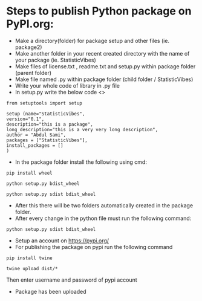 # Steps to publish Python package on PyPl.org: #
* Make a directory(folder) for package setup and other files (ie. package2) <br/>
* Make another folder in your recent created directory with the name of your package (ie. StatisticVibes) <br/>
* Make files of license.txt , readme.txt and setup.py within package folder (parent folder) <br/>
* Make file named <yourfileName>.py within package folder (child folder / StatisticVibes) <br/>
* Write your whole code of library in <yourfileName>.py file <br/>
* In setup.py write the below code <> <br/>
```
from setuptools import setup

setup (name="StatisticVibes",
version="0.1",
description="this is a package",
long_description="this is a very very long description",
author = "Abdul Sami",
packages = ["StatisticVibes"],
install_packages = []
)
```
* In the package folder install the following using cmd:<br/>
``` 
pip install wheel 
``` 
``` 
python setup.py bdist_wheel 
``` 
``` 
python setup.py sdist bdist_wheel 
``` 
* After this there will be two folders automatically created in the package folder. <br/>
* After every change in the python file must run the following command: <br/>
``` 
python setup.py sdist bdist_wheel 
``` 
* Setup an account on  https://pypi.org/
* For publishing the package on pypi run the following command
```
pip install twine
```
```
twine upload dist/*
```
Then enter username and password of pypi account
* Package has been uploaded

